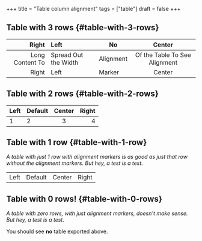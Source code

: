 +++
title = "Table column alignment"
tags = ["table"]
draft = false
+++

## Table with 3 rows {#table-with-3-rows}

| Right           | Left                 | No        | Center                        |
|----------------:|:---------------------|-----------|:-----------------------------:|
| Long Content To | Spread Out the Width | Alignment | Of the Table To See Alignment |
| Right           | Left                 | Marker    | Center                        |


## Table with 2 rows {#table-with-2-rows}

| Left | Default | Center | Right |
|:-----|---------|:------:|------:|
| 1    | 2       | 3      | 4     |


## Table with 1 row {#table-with-1-row}

_A table with just 1 row with alignment markers is as good as just
that row without the alignment markers. But hey, a test is a test._

|      |         |        |       |
|:-----|---------|:------:|------:|
| Left | Default | Center | Right |


## Table with 0 rows! {#table-with-0-rows}

_A table with zero rows, with just alignment markers, doesn't make
sense. But hey, a test is a test._


You should see **no** table exported above.

